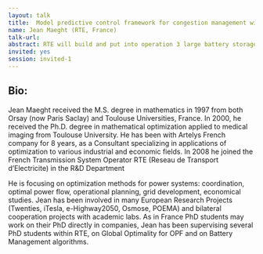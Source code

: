 ```yaml
---
layout: talk
title:  Model predictive control framework for congestion management with large batteries in subtransmission grid.
name: Jean Maeght (RTE, France)
talk-url: 
abstract: RTE will build and put into operation 3 large battery storage systems in 2021 (10MW/20MWh). These batteries, together with intermittent renewable generation curtailment and line switching, will be used to manage congestions in 3 small subtransmission zones (63kV or 90kV). A local controller will send orders to the battery, to power plants and switches every 5 seconds, using all the flexibility offered by permanent and emergency ratings. This local controller will not have any forecast and will not be able to manage preventive actions, so a higher level scheduler will be in charge of security analysis (N-1 analysis), battery preventive actions, pre-discharging the battery for forthcoming congestions. Moreover, this higher level scheduler will be in charge of computation of capacity tunnels; these capacity tunnels will to share the use of the batteries with other services when there are no congestions.
invited: yes
session: invited-1
---
```


## Bio:
Jean Maeght received the M.S. degree in mathematics in 1997 from both Orsay (now Paris Saclay) and Toulouse Universities, France. In 2000, he received the Ph.D. degree in mathematical optimization applied to medical imaging from Toulouse University. He has been with Artelys French company for 8 years, as a Consultant specializing in applications of optimization to various industrial and economic fields. In 2008 he joined the French Transmission System Operator RTE (Reseau de Transport d’Electricite) in the R&D Department

He is focusing on optimization methods for power systems: coordination, optimal power flow, operational planning, grid development, economical studies. Jean has been involved in many European Research Projects (Twenties, iTesla, e-Highway2050, Osmose, POEMA) and bilateral cooperation projects with academic labs. As in France PhD students may work on their PhD directly in companies, Jean has been supervising several PhD students within RTE, on Global Optimality for OPF and on Battery Management algorithms.
